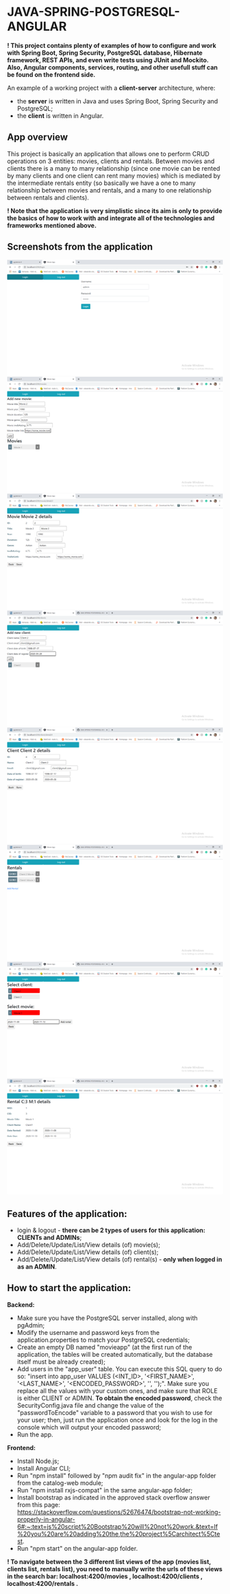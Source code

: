 # JAVA-SPRING-POSTGRESQL-ANGULAR

**! This project contains plenty of examples of how to configure and work with Spring Boot, Spring Security, PostgreSQL database, Hibernate framework, REST APIs, and even write tests using JUnit and Mockito. Also, Angular components, services, routing, and other usefull stuff can be found on the frontend side.**

An example of a working project with a **client-server** architecture, where:
* the **server** is written in Java and uses Spring Boot, Spring Security and PostgreSQL;
* the **client** is written in Angular.

## App overview
This project is basically an application that allows one to perform CRUD operations on 3 entities: movies, clients and rentals. Between movies and clients there is a many to many relationship (since one movie can be rented by many clients and one client can rent many movies) which is mediated by the intermediate rentals entity (so basically we have a one to many relationship between movies and rentals, and a many to one relationship between rentals and clients).

**! Note that the application is very simplistic since its aim is only to provide the basics of how to work with and integrate all of the technologies and frameworks mentioned above.**

## Screenshots from the application

<img src="screenshots/ss1.png"/>
<img src="screenshots/ss2.png"/>
<img src="screenshots/ss3.png"/>
<img src="screenshots/ss4.png"/>
<img src="screenshots/ss5.png"/>
<img src="screenshots/ss6.png"/>
<img src="screenshots/ss7.png"/>
<img src="screenshots/ss8.png"/>

## Features of the application:
* login & logout - **there can be 2 types of users for this application: CLIENTs and ADMINs**;
* Add/Delete/Update/List/View details (of) movie(s);
* Add/Delete/Update/List/View details (of) client(s);
* Add/Delete/Update/List/View details (of) rental(s) - **only when logged in as an ADMIN**.

## How to start the application:
**Backend:**
* Make sure you have the PostgreSQL server installed, along with pgAdmin;
* Modify the username and password keys from the application.properties to match your PostgreSQL credentials;
* Create an empty DB named "movieapp" (at the first run of the application, the tables will be created automatically, but the database itself must be already created);
* Add users in the "app_user" table. You can execute this SQL query to do so: "insert into app_user VALUES (<INT_ID>, '<FIRST_NAME>', '<LAST_NAME>', '<ENCODED_PASSWORD>', '<USERNAME>', '<ROLE>');". Make sure you replace all the values with your custom ones, and make sure that ROLE is either CLIENT or ADMIN. **To obtain the encoded password**, check the SecurityConfig.java file and change the value of the "passwordToEncode" variable to a password that you wish to use for your user; then, just run the application once and look for the log in the console which will output your encoded password;
* Run the app.

**Frontend:**
* Install Node.js;
* Install Angular CLI;
* Run "npm install" followed by "npm audit fix" in the angular-app folder from the catalog-web module;
* Run "npm install rxjs-compat" in the same angular-app folder;
* Install bootstrap as indicated in the approved stack overflow answer from this page: https://stackoverflow.com/questions/52676474/bootstrap-not-working-properly-in-angular-6#:~:text=js%20script%20Bootstrap%20will%20not%20work.&text=If%20you%20are%20adding%20the,the%20project%5Carchitect%5Ctest.
* Run "npm start" on the angular-app folder.

**! To navigate between the 3 different list views of the app (movies list, clients list, rentals list), you need to manually write the urls of these views in the search bar: localhost:4200/movies , localhost:4200/clients , localhost:4200/rentals .**

